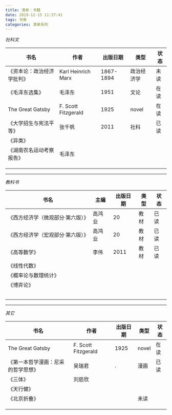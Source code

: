 ```yaml
---
title: 清单：书籍
date: 2019-12-15 11:37:41
tags: 书单
categories: 清单系列
---
```


*社科文*

|书名|作者|出版日期|类型|状态|
|---|---|---|---|---|
|《资本论：政治经济学批判》|Karl Heinrich Marx|1867-1894|政治经济学|未读|
|《毛泽东选集》|毛泽东|1951|文论|在读|
|The Great Gatsby| F. Scott Fitzgerald|1925|novel|在读|
|《大学招生与宪法平等》|张千帆|2011|社科|已读|
|《异类》||||
|《湖南农名运动考察报告》|毛泽东|||
|||||
|||||
|||||
---

*教科书*

|书名|主编|出版日期|类型|状态|
|---|---|---|---|---|
|《西方经济学（微观部分·第六版）》|高鸿业|20|教材|已读|
|《西方经济学（宏观部分·第六版）》|高鸿业|20|教材|已读|
|《高等数学》|李伟|2011|教材|已读|
|《线性代数》||||
|《概率论与数理统计》||||
|《博弈论》||||
|||||
|||||
|||||
|||||
|||||


---

*其它*

|书名|作者|出版日期|类型|状态|
|---|---|---|---|---|
|The Great Gatsby| F. Scott Fitzgerald|1925|novel|在读|
|《第一本哲学漫画：尼采的哲学思想》|吴瑞君|.|漫画|已读|
|《三体》|刘慈欣|||
|《天行健》||||
|《北京折叠》|||未读|
|||||
|||||
|||||
